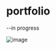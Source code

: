 # portfolio

--in progress


![image](https://user-images.githubusercontent.com/98127121/189009284-911f8758-73db-4fcf-9d10-d9001f8baeda.png)
